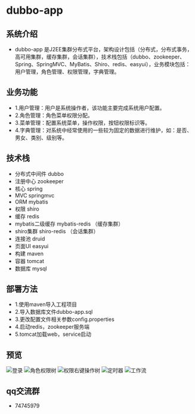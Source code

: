 # dubbo-app

## 系统介绍

- dubbo-app 是J2EE集群分布式平台，架构设计包括（分布式，分布式事务，高可用集群，缓存集群，会话集群），技术栈包括（dubbo、zookeeper、Spring、SpringMVC、MyBatis、Shiro、redis、easyui），业务模块包括：用户管理，角色管理、权限管理，字典管理。

## 业务功能

- 1.用户管理：用户是系统操作者，该功能主要完成系统用户配置。
- 2.角色管理：角色菜单权限分配。
- 3.菜单管理：配置系统菜单，操作权限，按钮权限标识等。
- 4.字典管理：对系统中经常使用的一些较为固定的数据进行维护，如：是否、男女、类别、级别等。

## 技术栈

- 分布式中间件 dubbo
- 注册中心 zookeeper
- 核心 spring 
- MVC springmvc 
- ORM mybatis 
- 权限 shiro 
- 缓存 redis 
- mybatis二级缓存 mybatis-redis （缓存集群）
- shiro集群 shiro-redis （会话集群）
- 连接池 druid
- 页面UI easyui
- 构建 maven
- 容器 tomcat
- 数据库 mysql

## 部署方法

- 1.使用maven导入工程项目
- 2.导入数据库文件dubbo-app.sql
- 3.更改配置文件相关参数config.properties
- 4.启动redis，zookeeper服务端
- 5.tomcat加载web，service启动

## 预览

![](http://git.oschina.net/uploads/images/2016/1116/164543_5571d631_420150.png "登录")
![](http://git.oschina.net/uploads/images/2016/1116/164618_99cd6105_420150.png "角色权限树")
![](http://git.oschina.net/uploads/images/2016/1116/164633_6dd5c2e9_420150.png "权限右键操作树")
![](http://git.oschina.net/uploads/images/2016/1116/164643_80af2995_420150.png "定时器")
![](http://git.oschina.net/uploads/images/2016/1116/164653_4314a4a8_420150.png "工作流")

## qq交流群

- 74745979
